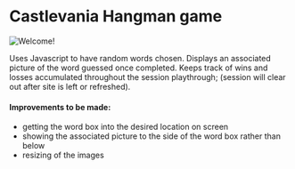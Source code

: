 # Castlevania Hangman game
![Welcome!](https://jonmeidell.github.io/Castlehangia-Man/assets/images/gameover.jpg)

Uses Javascript to have random words chosen.  Displays an associated picture of the word guessed once completed.  Keeps track of wins and losses accumulated throughout the session playthrough; (session will clear out after site is left or refreshed).

#### Improvements to be made:
  * getting the word box into the desired location on screen
  * showing the associated picture to the side of the word box rather than below
  * resizing of the images

